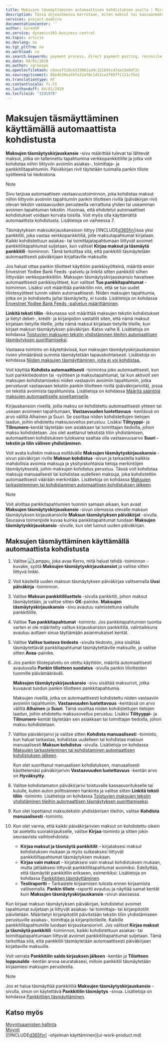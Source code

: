```yaml
---
title: Maksujen täsmäyttäminen automaattisen kohdistuksen avulla | Microsoft Docs
description: Tässä ohjeaiheessa kerrotaan, miten maksut tai kassaanmaksut voidaan kohdistaa automaattisella kohdistustoiminnolla liittyviin avoimiin tapahtumiin ja maksut täsmäyttää.
services: project-madeira
documentationcenter: ''
author: SorenGP
ms.service: dynamics365-business-central
ms.topic: article
ms.devlang: na
ms.tgt_pltfrm: na
ms.workload: na
ms.search.keywords: payment process, direct payment posting, reconcile payment, expenses, cash receipts
ms.date: 04/01/2020
ms.author: sgroespe
ms.openlocfilehash: c0acef518c6333061aa9c321b91c47aa1da8df2c
ms.sourcegitcommit: 88e4b30eaf6fa32af0c1452ce2f85ff1111c75e2
ms.translationtype: HT
ms.contentlocale: fi-FI
ms.lasthandoff: 04/01/2020
ms.locfileid: "3191978"
---
```

# <a name="reconcile-payments-using-automatic-application"></a>Maksujen täsmäyttäminen käyttämällä automaattista kohdistusta
**Maksujen täsmäytyskirjauskansio** -sivu määrittää tulevat tai lähtevät maksut, jotka on tallennettu tapahtumina verkkopankkitilille ja jotka voit kohdistaa niihin liittyviin avoimiin asiakas-, toimittaja- ja pankkitilitapahtumiin. Päiväkirjan rivit täytetään tuomalla pankin tiliote syötteenä tai tiedostona.

> [!NOTE]
> Sivu tarjoaa automaattisen vastaavuustoiminnon, joka kohdistaa maksut niihin liittyviin avoimiin tapahtumiin pankin tiliotteen rivillä (päiväkirjan rivi) olevan tekstin vastaavuuden perusteella verrattuna yhden tai useamman avoimen tapahtuman tekstiin. Huomaa, että ehdotetut automaattiset kohdistukset voidaan korvata toisilla. Voit myös olla käyttämättä automaattista kohdistusta. Lisätietoja on vaiheessa 7.

Täsmäytyksen maksukirjauskansioon liittyy [!INCLUDE[d365fin](includes/d365fin_md.md)]issa yksi pankkitili, joka vastaa verkkopankkitiliä, jolle maksutapahtumat kirjataan. Kaikki kohdistettuun asiakas- tai toimittajatapahtumaan liittyvät avoimet pankkitilitapahtumat suljetaan, kun valitset **Kirjaa maksut ja täsmäytä pankkitili** -toiminnon. Tämä tarkoittaa sitä, että pankkitili täsmäytetään automaattisesti päiväkirjaan kirjattaville maksuille.

Jos haluat ottaa pankin tiliotteet käyttöön pankkisyötteinä, määritä ensin Envestnet Yodlee Bank Feeds -palvelu ja linkitä sitten pankkitili siihen liittyvään verkkopankkitiliin. Maksujen täsmäytyskirjauskansio havaitsee automaattisesti pankkisyötteet, kun valitset **Tuo pankkitapahtumat** -toiminnon. Lisäksi voit määrittää pankkitilin niin, että se tuo uudet tiliotesyötteet tunnin välein automaattisesti. Niiden maksujen tapahtumia, jotka on jo kohdistettu ja/tai täsmäytetty, ei tuoda. Lisätietoja on kohdassa [Envestnet Yodlee Bank Feeds -palvelun määrittäminen](bank-how-setup-bank-statement-service.md).

**Linkitä teksti tiliin** -ikkunassa voit määrittää maksujen tekstin kohdistukset ja tietyt debet-, kredit- ja kirjanpidon vastatilit siten, että nämä maksut kirjataan tietyille tileille, jotta nämä maksut kirjataan tietyille tileille, kun kirjaat maksun täsmäytyksen päiväkirjan. Katso vaihe 8. Lisätietoja on kohdassa [Toistuvien maksujen tekstin yhdistäminen tileihin automaattisen täsmäytyksen suorittamiseksi](receivables-how-map-text-recurring-payments-accounts-auto-reconcilliation.md).

Vastaava toiminto on käytettävissä, kun maksujen täsmäytyskirjauskansion rivien ylimääräisiä summia täsmäytetään tapauskohtaisesti. Lisätietoja on kohdassa [Niiden maksujen täsmäyttäminen, joita ei voi kohdistaa.](receivables-how-reconcile-payments-cannot-apply-auto.md)

Voit käyttää **Kohdista automaattisesti** -toimintoa joko automaattisesti, kun tuot pankkitiedoston tai -syötteen ja maksutapahtumat, tai kun aktivoit sen maksujen kohdistamiseksi niiden vastaaviin avoimiin tapahtumiin, jotka perustuvat vastaavaan tekstiin pankin tiliotteen rivillä (päiväkirjarivillä), jossa on tekstiä avoimista tapahtumista. Lisätietoja on kohdassa [Määritä sääntöjä maksujen automaattiselle soveltamiselle](receivables-how-set-up-payment-application-rules.md).

Kirjauskansion riveillä, joilla maksu on kohdistettu automaattisesti yhteen tai useaan avoimeen tapahtumaan, **Vastaavuuden luotettavuus** -kentässä on arvo väliltä Alhainen ja Suuri. Se osoittaa niiden kohdistettujen tietojen laadun, joihin ehdotettu maksusovellus perustuu. Lisäksi **Tilityyppi**- ja **Tilinumero**-kentät täytetään sen asiakkaan tai toimittajan tiedoilla, johon maksu kohdistetaan. Jos olet asettanut tekstistä tiliin yhdistämisen, automaattisen kohdistuksen tuloksena saattaa olla vastaavuusarvo **Suuri - tekstin ja tilin välinen yhdistäminen**.

Voit avata kullekin maksua esittävälle **Maksujen täsmäytyskirjauskansio** -sivun päiväkirjan riville **Maksun kohdistus** -sivun ja tarkastella kaikkia mahdollisia avoimia maksuja ja yksityiskohtaisia tietoja merkintöjen täsmäytyksestä, joihin maksujen kohdistus perustuu. Tässä voit kohdistaa maksuja manuaalisesti tai kohdistaa uudelleen maksuja, joka kohdistettiin automaattisesti väärään merkintään. Lisätietoja on kohdassa [Maksujen tarkasteleminen tai kohdistaminen automaattisen kohdistuksen jälkeen](receivables-how-review-apply-payments-auto-application.md).

> [!NOTE]  
> Voit aloittaa pankkitapahtumien tuonnin samaan aikaan, kun avaat **Maksujen täsmäytyskirjauskansio** -sivun olemassa olevalle maksun täsmäytyksen kirjauskansiolle **Maksun täsmäytyksen päiväkirjat** -sivulla. Seuraava toimenpide kuvaa kuinka pankkitapahtumat tuodaan **Maksujen täsmäytyskirjauskansio** -sivulle, kun olet luonut uuden päiväkirjan.

## <a name="to-reconcile-payments-using-automatic-application"></a>Maksujen täsmäyttäminen käyttämällä automaattista kohdistusta
1. Valitse ![Lamppu, joka avaa Kerro, mitä haluat tehdä -toiminnon](media/ui-search/search_small.png "Kerro, mitä haluat tehdä") -kuvake, syötä **Maksujen täsmäytyskirjauskansiot** ja valitse sitten liittyvä linkki.
2. Voit käsitellä uuden maksun täsmäytyksen päiväkirjaa valitsemalla **Uusi päiväkirja** -toiminnon.
3. Valitse **Maksun pankkitililuettelo** -sivulla pankkitili, johon maksut täsmäytetään, ja valitse sitten **OK**-painike.
   **Maksujen täsmäytyskirjauskansio** -sivu avautuu valmisteltuna valitulle pankkitilille.
4. Valitse **Tuo pankkitapahtumat** -toiminto.
   Jos pankkitapahtumien tuontia varten ei ole määritetty valitun kirjauskansion pankkitiliä, valintaikkuna avautuu auttaen sinua täyttämään asianmukaiset kentät.
5. Valitse **Valitse tuotava tiedosto** -sivulla tiedosto, joka sisältää täsmäytettävät pankkitapahtumat täsmäytettäville maksuille, ja valitse sitten **Avaa**-painike.  
6. Jos pankin tiliotepalvelu on otettu käyttöön, määritä automaattisesti avautuvalla **Pankin tiliotteen suodatus** -sivulla pankin tiliotteiden tuonnille päivämääräväli.

    **Maksujen täsmäytyskirjauskansio** -sivu sisältää maksurivit, jotka kuvaavat tuodun pankin tiliotteen pankkitapahtumia.

    Maksujen riveillä, jotka on automaattisesti kohdistettu niiden vastaaviin avoimiin tapahtumiin, **Vastaavuuden luotettavuus** -kentässä on arvo väliltä **Alhainen** ja **Suuri**. Tämä osoittaa niiden kohdistettujen tietojen laadun, joihin ehdotettu maksusovellus perustuu. Lisäksi **Tilityyppi**- ja **Tilinumero**-kentät täytetään sen asiakkaan tai toimittajan tiedoilla, johon maksu kohdistetaan.
7. Valitse päiväkirjarivi ja valitse sitten **Kohdista manuaalisesti** -toiminto, kun haluat tarkastaa, kohdistaa uudelleen tai kohdistaa maksun manuaalisesti **Maksun kohdistus** -sivulla. Lisätietoja on kohdassa [Maksujen tarkasteleminen tai kohdistaminen automaattisen kohdistuksen jälkeen](receivables-how-review-apply-payments-auto-application.md).

    Kun olet suorittanut manuaalisen kohdistuksen, manuaalisesti käsittelemäsi päiväkirjarivin **Vastaavuuden luotettavuus** -kentän arvo on **Hyväksytty**.
8. Valitse kohdistamaton päiväkirjarivi toistuvalle kassasuoritukselle tai kululle, kuten auton polttoaineen hankinta ja valitse sitten **Linkitä teksti tiliin** -toiminto. Lisätietoja on kohdassa [Toistuvien maksujen tekstin yhdistäminen tileihin automaattisen täsmäytyksen suorittamiseksi](receivables-how-map-text-recurring-payments-accounts-auto-reconcilliation.md).
9. Kun olet lopettanut maksutekstin yhdistämisen tileihin, valitse **Kohdista manuaalisesti** -toiminto.
10. Kun olet varma, että kaikki päiväkirjarivien maksut on kohdistettu oikein tai asetettu suorakirjaukselle, valitse **Kirjaa**-toiminto ja sitten jokin seuraavista vaihtoehdoista:

    - **Kirjaa maksut ja täsmäytä pankkitilit** – kirjataksesi maksut kohdistuksen mukaan ja myös sulkeaksesi liittyvät pankkitilitapahtumat täsmäytyksen mukaan.
    - **Kirjaa vain maksut** – kirjataksesi vain maksut kohdistuksen mukaan, mutta jättääksesi liittyvät pankkitilitapahtumat avoimiksi. Edellyttää, että täsmäytät pankkitilin erikseen, esimerkiksi: Lisätietoja on kohdassa [Pankkitilien täsmäyttäminen](bank-how-reconcile-bank-accounts-separately.md).
    - **Testiraportti** – Tarkastele kirjaamisen tulosta ennen kirjaamista valitsemalla. **Pankin tiliote** -raportti avautuu ja näyttää samat kentät kuin **Maksujen täsmäytyskirjauskansio** -sivun alaosassa.

Kun kirjaat maksun täsmäytyksen päiväkirjan, kohdistetut avoimet tapahtumat suljetaan ja liittyvät asiakas- tai toimittaja- tai kirjanpitotilit päivitetään. Määritetyt kirjanpitotilit päivitetään tekstin tiliin yhdistämiseen perustuville asiakas-, toimittaja ja kirjanpitotileille. Kaikille pankkitilitapahtumille luodaan kirjauskansiorivit. Jos valitset **Kirjaa maksut ja täsmäytä pankkitili** -toiminnon, kaikki kohdistettuun asiakas- tai toimittajatapahtumaan liittyvät avoimet pankkitilitapahtumat suljetaan. Tämä tarkoittaa sitä, että pankkitili täsmäytetään automaattisesti päiväkirjaan kirjattaville maksuille.

Voit verrata **Pankkitilin saldo kirjauksen jälkeen** -kentän ja **Tiliotteen loppusaldo** -kentän arvoa seurataksesi, milloin pankkitili täsmäytetään kirjaamiesi maksujen perusteella.

> [!NOTE]  
>   Jos et halua täsmäyttää pankkitiliä **Maksujen täsmäytyskirjauskansio** -sivulla, sinun on käytettävä **Pankkitilin täsmäytys** -sivua. Lisätietoja on kohdassa [Pankkitilien täsmäyttäminen](bank-how-reconcile-bank-accounts-separately.md).

## <a name="see-also"></a>Katso myös
[Myyntisaamisten hallinta](receivables-manage-receivables.md)  
[Myynti](sales-manage-sales.md)  
[[!INCLUDE[d365fin](includes/d365fin_md.md)] -ohjelman käyttäminen](ui-work-product.md)
